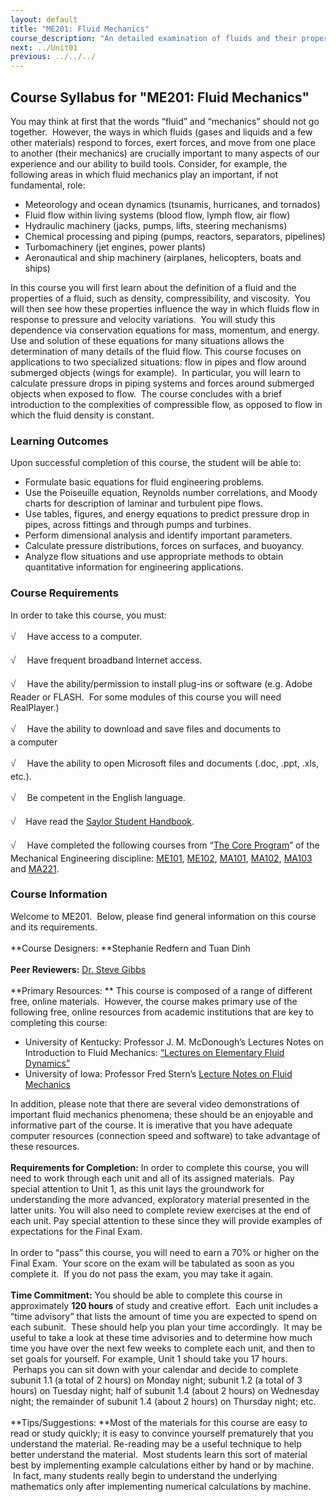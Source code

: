 ```yaml
---
layout: default
title: "ME201: Fluid Mechanics"
course_description: "An detailed examination of fluids and their properties, surveying flow regimes, dynamics and kinematics, Reynolds transport theorem, Navier-Stokes equations, dimensional analysis, boundary—layer theory, and compressible and incompressible flows."
next: ../Unit01
previous: ../../../
---
```

Course Syllabus for "ME201: Fluid Mechanics"
--------------------------------------------

You may think at first that the words “fluid” and “mechanics” should not
go together.  However, the ways in which fluids (gases and liquids and a
few other materials) respond to forces, exert forces, and move from one
place to another (their mechanics) are crucially important to many
aspects of our experience and our ability to build tools. Consider, for
example, the following areas in which fluid mechanics play an important,
if not fundamental, role:
-   Meteorology and ocean dynamics (tsunamis, hurricanes, and tornados)
-   Fluid flow within living systems (blood flow, lymph flow, air flow)
-   Hydraulic machinery (jacks, pumps, lifts, steering mechanisms)
-   Chemical processing and piping (pumps, reactors, separators,
    pipelines)
-   Turbomachinery (jet engines, power plants)
-   Aeronautical and ship machinery (airplanes, helicopters, boats and
    ships)

In this course you will first learn about the definition of a fluid and
the properties of a fluid, such as density, compressibility, and
viscosity.  You will then see how these properties influence the way in
which fluids flow in response to pressure and velocity variations.  You
will study this dependence via conservation equations for mass,
momentum, and energy. Use and solution of these equations for many
situations allows the determination of many details of the fluid flow.
This course focuses on applications to two specialized situations: flow
in pipes and flow around submerged objects (wings for example).  In
particular, you will learn to calculate pressure drops in piping systems
and forces around submerged objects when exposed to flow.  The course
concludes with a brief introduction to the complexities of compressible
flow, as opposed to flow in which the fluid density is constant.

### Learning Outcomes

Upon successful completion of this course, the student will be able
to:  

-   Formulate basic equations for fluid engineering problems.
-   Use the Poiseuille equation, Reynolds number correlations, and Moody
    charts for description of laminar and turbulent pipe flows.
-   Use tables, figures, and energy equations to predict pressure drop
    in pipes, across fittings and through pumps and turbines.
-   Perform dimensional analysis and identify important parameters.
-   Calculate pressure distributions, forces on surfaces, and buoyancy.
-   Analyze flow situations and use appropriate methods to obtain
    quantitative information for engineering applications.

### Course Requirements

In order to take this course, you must:  
  
 <span
style="color: rgb(85, 85, 85); font-family: 'Myriad Pro', 'Gill Sans', 'Gill Sans MT', Calibri, sans-serif; font-size: 16px; line-height: 24px; text-align: left; -webkit-text-size-adjust: none; ">√
   </span>Have access to a computer.  
  
 <span
style="color: rgb(85, 85, 85); font-family: 'Myriad Pro', 'Gill Sans', 'Gill Sans MT', Calibri, sans-serif; font-size: 16px; line-height: 24px; text-align: left; -webkit-text-size-adjust: none; ">√
   </span>Have frequent broadband Internet access.  
  
 <span
style="color: rgb(85, 85, 85); font-family: 'Myriad Pro', 'Gill Sans', 'Gill Sans MT', Calibri, sans-serif; font-size: 16px; line-height: 24px; text-align: left; -webkit-text-size-adjust: none; ">√
   </span>Have the ability/permission to install plug-ins or software
(e.g. Adobe Reader or FLASH.  For some modules of this course you will
need RealPlayer.)  
  
 <span
style="color: rgb(85, 85, 85); font-family: 'Myriad Pro', 'Gill Sans', 'Gill Sans MT', Calibri, sans-serif; font-size: 16px; line-height: 24px; text-align: left; -webkit-text-size-adjust: none; ">√
   </span>Have the ability to download and save files and documents to
a computer  
  
 <span
style="color: rgb(85, 85, 85); font-family: 'Myriad Pro', 'Gill Sans', 'Gill Sans MT', Calibri, sans-serif; font-size: 16px; line-height: 24px; text-align: left; -webkit-text-size-adjust: none; ">√
   </span>Have the ability to open Microsoft files and documents (.doc,
.ppt, .xls, etc.).  
  
 <span
style="color: rgb(85, 85, 85); font-family: 'Myriad Pro', 'Gill Sans', 'Gill Sans MT', Calibri, sans-serif; font-size: 16px; line-height: 24px; text-align: left; -webkit-text-size-adjust: none; ">√
   </span>Be competent in the English language.  
  
 <span
style="color: rgb(85, 85, 85); font-family: 'Myriad Pro', 'Gill Sans', 'Gill Sans MT', Calibri, sans-serif; font-size: 16px; line-height: 24px; text-align: left; -webkit-text-size-adjust: none; ">√</span> 
  Have read the [Saylor Student
Handbook](http://www.saylor.org/site/wp-content/uploads/2012/05/Saylor-StudentHandbook.pdf).  
  
 <span
style="color: rgb(85, 85, 85); font-family: 'Myriad Pro', 'Gill Sans', 'Gill Sans MT', Calibri, sans-serif; font-size: 16px; line-height: 24px; text-align: left; -webkit-text-size-adjust: none; ">√
   </span>Have completed the following courses from “[The Core
Program](http://www.saylor.org/majors/mechanical-engineering/)” of the
Mechanical Engineering discipline:
[ME101](http://www.saylor.org/courses/me101/),
[ME102](http://www.saylor.org/courses/me102/),
[MA101](http://www.saylor.org/courses/ma101/),
[MA102](http://www.saylor.org/courses/ma102/),
[MA103](http://www.saylor.org/ma103) and
[MA221](http://www.saylor.org/courses/ma221/).

### Course Information

Welcome to ME201.  Below, please find general information on this course
and its requirements.   
    
 **Course Designers: **Stephanie Redfern and Tuan Dinh  
    
 **Peer Reviewers:** [Dr. Steve
Gibbs](http://www.saylor.org/faculty-a-g/#DrSteveGibbs)  
    
 **Primary Resources: ** This course is composed of a range of different
free, online materials.  However, the course makes primary use of the
following free, online resources from academic institutions that are key
to completing this course:  

-   University of Kentucky: Professor J. M. McDonough’s Lectures Notes
    on Introduction to Fluid Mechanics: [“Lectures on Elementary Fluid
    Dynamics”](http://www.engr.uky.edu/~acfd/lecturenotes1.html)
-   University of Iowa: Professor Fred Stern’s [Lecture Notes on Fluid
    Mechanics](http://www.engineering.uiowa.edu/~fluids/)

In addition, please note that there are several video demonstrations of
important fluid mechanics phenomena; these should be an enjoyable and
informative part of the course. It is imerative that you have adequate
computer resources (connection speed and software) to take advantage of
these resources.  
    
 **Requirements for Completion:** In order to complete this course, you
will need to work through each unit and all of its assigned materials. 
Pay special attention to Unit 1, as this unit lays the groundwork for
understanding the more advanced, exploratory material presented in the
latter units. You will also need to complete review exercises at the end
of each unit. Pay special attention to these since they will provide
examples of expectations for the Final Exam.  
    
 In order to “pass” this course, you will need to earn a 70% or higher
on the Final Exam.  Your score on the exam will be tabulated as soon as
you complete it.  If you do not pass the exam, you may take it again.  
    
 **Time Commitment:** You should be able to complete this course in
approximately **120 hours** of study and creative effort.  Each unit
includes a “time advisory” that lists the amount of time you are
expected to spend on each subunit.  These should help you plan your time
accordingly.  It may be useful to take a look at these time advisories
and to determine how much time you have over the next few weeks to
complete each unit, and then to set goals for yourself. For example,
Unit 1 should take you 17 hours.  Perhaps you can sit down with your
calendar and decide to complete subunit 1.1 (a total of 2 hours) on
Monday night; subunit 1.2 (a total of 3 hours) on Tuesday night; half of
subunit 1.4 (about 2 hours) on Wednesday night; the remainder of subunit
1.4 (about 2 hours) on Thursday night; etc.  
    
 **Tips/Suggestions: **Most of the materials for this course are easy to
read or study quickly; it is easy to convince yourself prematurely that
you understand the material. Re-reading may be a useful technique to
help better understand the material.  Most students learn this sort of
material best by implementing example calculations either by hand or by
machine.  In fact, many students really begin to understand the
underlying mathematics only after implementing numerical calculations by
machine.  
    

